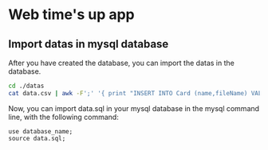 # Web time's up app

## Import datas in mysql database
After you have created the database, you can import the datas in the database.  
```bash
cd ./datas
cat data.csv | awk -F';' '{ print "INSERT INTO Card (name,fileName) VALUES (\"" $1 "\",\"" $2 "\");" }' > data.sql
```
Now, you can import data.sql in your mysql database in the mysql command line, with the following command:
```mysql
use database_name;
source data.sql;
```
